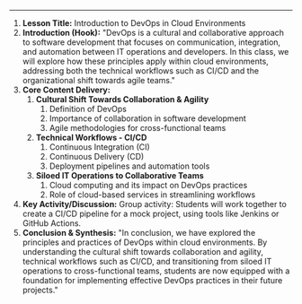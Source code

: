 ---

1. **Lesson Title:** Introduction to DevOps in Cloud Environments
2. **Introduction (Hook):** "DevOps is a cultural and collaborative approach to software development that focuses on communication, integration, and automation between IT operations and developers. In this class, we will explore how these principles apply within cloud environments, addressing both the technical workflows such as CI/CD and the organizational shift towards agile teams."
3. **Core Content Delivery:**
	1. **Cultural Shift Towards Collaboration & Agility**
		1. Definition of DevOps
		2. Importance of collaboration in software development
		3. Agile methodologies for cross-functional teams
	2. **Technical Workflows - CI/CD**
		1. Continuous Integration (CI)
		2. Continuous Delivery (CD)
		3. Deployment pipelines and automation tools
	3. **Siloed IT Operations to Collaborative Teams**
		1. Cloud computing and its impact on DevOps practices
		2. Role of cloud-based services in streamlining workflows
4. **Key Activity/Discussion:** Group activity: Students will work together to create a CI/CD pipeline for a mock project, using tools like Jenkins or GitHub Actions.
5. **Conclusion & Synthesis:** "In conclusion, we have explored the principles and practices of DevOps within cloud environments. By understanding the cultural shift towards collaboration and agility, technical workflows such as CI/CD, and transitioning from siloed IT operations to cross-functional teams, students are now equipped with a foundation for implementing effective DevOps practices in their future projects."